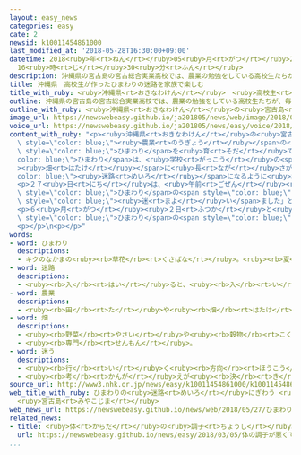 ```yaml
---
layout: easy_news
categories: easy
cate: 2
newsid: k10011454861000
last_modified_at: '2018-05-28T16:30:00+09:00'
datetime: 2018<ruby>年<rt>ねん</rt></ruby>05<ruby>月<rt>がつ</rt></ruby>28<ruby>日<rt>にち</rt></ruby>
  16<ruby>時<rt>じ</rt></ruby>30<ruby>分<rt>ふん</rt></ruby>
description: 沖縄県の宮古島の宮古総合実業高校では、農業の勉強をしている高校生たちが、毎年ひまわりを育てています。
title: 沖縄県　高校生が作ったひまわりの迷路を家族で楽しむ
title_with_ruby: <ruby>沖縄県<rt>おきなわけん</rt></ruby>　<ruby>高校生<rt>こうこうせい</rt></ruby>が<ruby>作<rt>つく</rt></ruby>ったひまわりの<ruby>迷路<rt>めいろ</rt></ruby>を<ruby>家族<rt>かぞく</rt></ruby>で<ruby>楽<rt>たの</rt></ruby>しむ
outline: 沖縄県の宮古島の宮古総合実業高校では、農業の勉強をしている高校生たちが、毎年ひまわりを育てています。
outline_with_ruby: <ruby>沖縄県<rt>おきなわけん</rt></ruby>の<ruby>宮古島<rt>みやこじま</rt></ruby>の<ruby>宮古総合<rt>みやこそうごう</rt></ruby><ruby>実業<rt>じつぎょう</rt></ruby><ruby>高校<rt>こうこう</rt></ruby>では、<ruby>農業<rt>のうぎょう</rt></ruby>の<ruby>勉強<rt>べんきょう</rt></ruby>をしている<ruby>高校生<rt>こうこうせい</rt></ruby>たちが、<ruby>毎年<rt>まいとし</rt></ruby>ひまわりを<ruby>育<rt>そだ</rt></ruby>てています。
image_url: https://newswebeasy.github.io/ja201805/news/web/image/2018/05/27/K10011454861_1805271332_1805271345_01_02.jpg
voice_url: https://newswebeasy.github.io/ja201805/news/easy/voice/2018/05/28/k10011454861000.mp4
content_with_ruby: "<p><ruby>沖縄県<rt>おきなわけん</rt></ruby>の<ruby>宮古島<rt>みやこじま</rt></ruby>の<ruby>宮古総合<rt>みやこそうごう</rt></ruby><ruby>実業<rt>じつぎょう</rt></ruby><ruby>高校<rt>こうこう</rt></ruby>では、<span\
  \ style=\"color: blue;\"><ruby>農業<rt>のうぎょう</rt></ruby></span>の<ruby>勉強<rt>べんきょう</rt></ruby>をしている<ruby>高校生<rt>こうこうせい</rt></ruby>たちが、<ruby>毎年<rt>まいとし</rt></ruby><span\
  \ style=\"color: blue;\">ひまわり</span>を<ruby>育<rt>そだ</rt></ruby>てています。<span style=\"\
  color: blue;\">ひまわり</span>は、<ruby>学校<rt>がっこう</rt></ruby>の<span style=\"color: blue;\"\
  ><ruby>畑<rt>はたけ</rt></ruby></span>に<ruby>長<rt>なが</rt></ruby>さが４００ｍぐらいの<span style=\"\
  color: blue;\"><ruby>迷路<rt>めいろ</rt></ruby></span>になるように<ruby>植<rt>う</rt></ruby>えてあって、<ruby>高<rt>たか</rt></ruby>さは２ｍぐらいになりました。</p>\n\
  <p>２７<ruby>日<rt>にち</rt></ruby>は、<ruby>午前<rt>ごぜん</rt></ruby><ruby>中<rt>ちゅう</rt></ruby>から<ruby>大勢<rt>おおぜい</rt></ruby>の<ruby>家族<rt>かぞく</rt></ruby>が<ruby>学校<rt>がっこう</rt></ruby>に<ruby>入<rt>はい</rt></ruby>って、<span\
  \ style=\"color: blue;\">ひまわり</span>の<span style=\"color: blue;\"><ruby>迷路<rt>めいろ</rt></ruby></span>を<ruby>楽<rt>たの</rt></ruby>しみました。<ruby>女<rt>おんな</rt></ruby>の<ruby>子<rt>こ</rt></ruby>は「<ruby>楽<rt>たの</rt></ruby>しかったです。１０<ruby>回<rt>かい</rt></ruby>ぐらい<span\
  \ style=\"color: blue;\"><ruby>迷<rt>まよ</rt></ruby>い</span>ました」と<ruby>話<rt>はな</rt></ruby>していました。お<ruby>母<rt>かあ</rt></ruby>さんは「<ruby>気持<rt>きも</rt></ruby>ちが<ruby>明<rt>あか</rt></ruby>るくなって、とても<ruby>楽<rt>たの</rt></ruby>しかったです。<ruby>子<rt>こ</rt></ruby>どもたちも<ruby>楽<rt>たの</rt></ruby>しんでいました」と<ruby>話<rt>はな</rt></ruby>していました。</p>\n\
  <p>６<ruby>月<rt>がつ</rt></ruby><ruby>２日<rt>ふつか</rt></ruby>と<ruby>３日<rt>みっか</rt></ruby>も<span\
  \ style=\"color: blue;\">ひまわり</span>の<span style=\"color: blue;\"><ruby>迷路<rt>めいろ</rt></ruby></span>を<ruby>楽<rt>たの</rt></ruby>しむことができます。</p>\n\
  <p></p>\n<p></p>"
words:
- word: ひまわり
  descriptions:
  - キクのなかまの<ruby><rb>草花</rb><rt>くさばな</rt></ruby>。<ruby><rb>夏</rb><rt>なつ</rt></ruby>、<ruby><rb>二</rb><rt>に</rt></ruby>メートルをこす<ruby><rb>茎</rb><rt>くき</rt></ruby>の<ruby><rb>先</rb><rt>さき</rt></ruby>に、<ruby><rb>大</rb><rt>おお</rt></ruby>きな<ruby><rb>黄色</rb><rt>きいろ</rt></ruby>の<ruby><rb>花</rb><rt>はな</rt></ruby>が<ruby><rb>咲</rb><rt>さ</rt></ruby>く。<ruby><rb>種</rb><rt>たね</rt></ruby>は<ruby><rb>食用</rb><rt>しょくよう</rt></ruby>にしたり、<ruby><rb>油</rb><rt>あぶら</rt></ruby>をとったりする。
- word: 迷路
  descriptions:
  - <ruby><rb>入</rb><rt>はい</rt></ruby>ると、<ruby><rb>入</rb><rt>い</rt></ruby>り<ruby><rb>口</rb><rt>ぐち</rt></ruby>も<ruby><rb>出口</rb><rt>でぐち</rt></ruby>も、<ruby><rb>方向</rb><rt>ほうこう</rt></ruby>さえもわからなくなるような<ruby><rb>道</rb><rt>みち</rt></ruby>。<ruby><rb>迷</rb><rt>まよ</rt></ruby>いやすい<ruby><rb>道</rb><rt>みち</rt></ruby>。
- word: 農業
  descriptions:
  - <ruby><rb>田</rb><rt>た</rt></ruby>や<ruby><rb>畑</rb><rt>はたけ</rt></ruby>で、<ruby><rb>穀物</rb><rt>こくもつ</rt></ruby>・<ruby><rb>野菜</rb><rt>やさい</rt></ruby>・<ruby><rb>果物</rb><rt>くだもの</rt></ruby>などを<ruby><rb>作</rb><rt>つく</rt></ruby>る<ruby><rb>仕事</rb><rt>しごと</rt></ruby>。<ruby><rb>牛</rb><rt>うし</rt></ruby>などの<ruby><rb>家畜</rb><rt>かちく</rt></ruby>を<ruby><rb>飼</rb><rt>か</rt></ruby>う<ruby><rb>仕事</rb><rt>しごと</rt></ruby>もふくめていうことがある。
- word: 畑
  descriptions:
  - <ruby><rb>野菜</rb><rt>やさい</rt></ruby>や<ruby><rb>穀物</rb><rt>こくもつ</rt></ruby>などを<ruby><rb>作</rb><rt>つく</rt></ruby>る<ruby><rb>土地</rb><rt>とち</rt></ruby>。
  - <ruby><rb>専門</rb><rt>せんもん</rt></ruby>。
- word: 迷う
  descriptions:
  - <ruby><rb>行</rb><rt>い</rt></ruby>く<ruby><rb>方向</rb><rt>ほうこう</rt></ruby>がわからなくなる。
  - <ruby><rb>考</rb><rt>かんが</rt></ruby>えが<ruby><rb>決</rb><rt>き</rt></ruby>まらなかったり、<ruby><rb>判断</rb><rt>はんだん</rt></ruby>できなかったりする。
source_url: http://www3.nhk.or.jp/news/easy/k10011454861000/k10011454861000.html
web_title_with_ruby: ひまわりの<ruby>迷路<rt>めいろ</rt></ruby>にぎわう <ruby>沖縄<rt>おきなわ</rt></ruby>
  <ruby>宮古島<rt>みやこじま</rt></ruby>
web_news_url: https://newswebeasy.github.io/news/web/2018/05/27/ひまわりの迷路にぎわう-沖縄-宮古島
related_news:
- title: <ruby>体<rt>からだ</rt></ruby>の<ruby>調子<rt>ちょうし</rt></ruby>が<ruby>悪<rt>わる</rt></ruby>くて<ruby>学校<rt>がっこう</rt></ruby>を<ruby>休<rt>やす</rt></ruby>む<ruby>子<rt>こ</rt></ruby>ども「<ruby>体<rt>からだ</rt></ruby>と<ruby>心<rt>こころ</rt></ruby>の<ruby>治療<rt>ちりょう</rt></ruby>が<ruby>大切<rt>たいせつ</rt></ruby>」
  url: https://newswebeasy.github.io/news/easy/2018/03/05/体の調子が悪くて学校を休む子ども体と心の治療が大切
...
```

